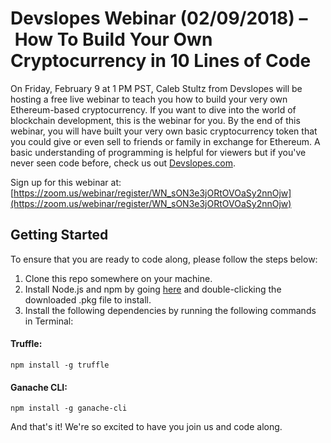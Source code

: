 # Devslopes Webinar (02/09/2018) – How To Build Your Own Cryptocurrency in 10 Lines of Code

On Friday, February 9 at 1 PM PST, Caleb Stultz from Devslopes will be hosting a free live webinar to teach you how to build your very own Ethereum-based cryptocurrency. If you want to dive into the world of blockchain development, this is the webinar for you. By the end of this webinar, you will have built your very own basic cryptocurrency token that you could give or even sell to friends or family in exchange for Ethereum. A basic understanding of programming is helpful for viewers but if you've never seen code before, check us out [Devslopes.com](www.devslopes.com).

Sign up for this webinar at: [https://zoom.us/webinar/register/WN_sON3e3jORtOVOaSy2nnOjw](https://zoom.us/webinar/register/WN_sON3e3jORtOVOaSy2nnOjw)

## Getting Started

To ensure that you are ready to code along, please follow the steps below:

1. Clone this repo somewhere on your machine.
2. Install Node.js and npm by going [here](https://nodejs.org/dist/v8.9.4/node-v8.9.4.pkg) and double-clicking the downloaded .pkg file to install.
3. Install the following dependencies by running the following commands in Terminal:
#### Truffle:

`npm install -g truffle`

#### Ganache CLI:

`npm install -g ganache-cli`

And that's it! We're so excited to have you join us and code along.
